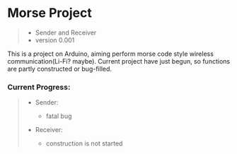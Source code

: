 # Morse Project
> - Sender and Receiver  
> - version 0.001

This is a project on Arduino, aiming perform morse code style wireless communication(Li-Fi? maybe). Current project have just begun, so functions are partly constructed or bug-filled.

### Current Progress:
> - Sender:
>     + fatal bug
> 
> - Receiver:
>     + construction is not started

